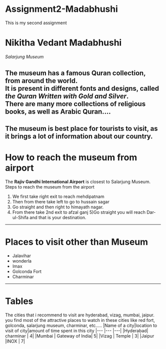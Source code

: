 # Assignment2-Madabhushi
This is my second assignment
# Nikitha Vedant Madabhushi
###### Salarjung Museum
The museum has a famous **Quran collection**, from around the world. <br> It is present in different fonts and designs, called ***the Quran Written with Gold and Silver***.<br> There are many more collections of religious books, as well as Arabic Quran....
---
The museum is best place for tourists to visit,
as it brings a lot of information about our country.
---
# How to reach the museum from airport
The **Rajiv Gandhi International Airport** is closest to Salarjung Museum.<br>Steps to reach the museum from the airport
1) We first take right exit to reach mehdipatnam
2) Then from there take left to go to hussain sagar
3) Go straight and then right to himayath nagar.
4) From there take 2nd exit to afzal ganj 
5)Go straight you will reach Dar-ul-Shifa and that is your destination.
---
# Places to visit other than Museum
* Jalavihar
* wonderla
* Imax
* Golconda Fort
* Charminar
***
# Tables
The cities that i recommend to visit are hyderabad, vizag, mumbai, jaipur. you find most of the attractive places to watch in these cities like red fort, golconda, salarjung museum, charminar, etc..... 
|Name of a city|location to visit of city|amount of time spent in this city
|---      |---              |---|
|Hyderabad| charminar       | 4|
|Mumbai   | Gateway of India| 5|
|Vizag    | Temple          | 3|
|Jaipur   |INOX             | 7|